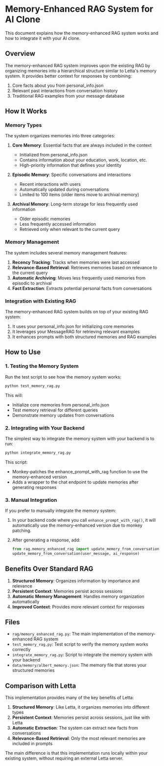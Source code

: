 # Memory-Enhanced RAG System for AI Clone

This document explains how the memory-enhanced RAG system works and how to integrate it with your AI clone.

## Overview

The memory-enhanced RAG system improves upon the existing RAG by organizing memories into a hierarchical structure similar to Letta's memory system. It provides better context for responses by combining:

1. Core facts about you from personal_info.json
2. Relevant past interactions from conversation history
3. Traditional RAG examples from your message database

## How It Works

### Memory Types

The system organizes memories into three categories:

1. **Core Memory**: Essential facts that are always included in the context
   - Initialized from personal_info.json
   - Contains information about your education, work, location, etc.
   - High-priority information that defines your identity

2. **Episodic Memory**: Specific conversations and interactions
   - Recent interactions with users
   - Automatically updated during conversations
   - Limited to 100 items (older items move to archival memory)

3. **Archival Memory**: Long-term storage for less frequently used information
   - Older episodic memories
   - Less frequently accessed information
   - Retrieved only when relevant to the current query

### Memory Management

The system includes several memory management features:

1. **Recency Tracking**: Tracks when memories were last accessed
2. **Relevance-Based Retrieval**: Retrieves memories based on relevance to the current query
3. **Automatic Archiving**: Moves less frequently used memories from episodic to archival
4. **Fact Extraction**: Extracts potential personal facts from conversations

### Integration with Existing RAG

The memory-enhanced RAG system builds on top of your existing RAG system:

1. It uses your personal_info.json for initializing core memories
2. It leverages your MessageRAG for retrieving relevant examples
3. It enhances prompts with both structured memories and RAG examples

## How to Use

### 1. Testing the Memory System

Run the test script to see how the memory system works:

```bash
python test_memory_rag.py
```

This will:
- Initialize core memories from personal_info.json
- Test memory retrieval for different queries
- Demonstrate memory updates from conversations

### 2. Integrating with Your Backend

The simplest way to integrate the memory system with your backend is to run:

```bash
python integrate_memory_rag.py
```

This script:
- Monkey-patches the enhance_prompt_with_rag function to use the memory-enhanced version
- Adds a wrapper to the chat endpoint to update memories after generating responses

### 3. Manual Integration

If you prefer to manually integrate the memory system:

1. In your backend code where you call `enhance_prompt_with_rag()`, it will automatically use the memory-enhanced version due to monkey patching.

2. After generating a response, add:
   ```python
   from rag.memory_enhanced_rag import update_memory_from_conversation
   update_memory_from_conversation(user_message, ai_response)
   ```

## Benefits Over Standard RAG

1. **Structured Memory**: Organizes information by importance and relevance
2. **Persistent Context**: Memories persist across sessions
3. **Automatic Memory Management**: Handles memory organization automatically
4. **Improved Context**: Provides more relevant context for responses

## Files

- `rag/memory_enhanced_rag.py`: The main implementation of the memory-enhanced RAG system
- `test_memory_rag.py`: Test script to verify the memory system works correctly
- `integrate_memory_rag.py`: Script to integrate the memory system with your backend
- `data/memory/albert_memory.json`: The memory file that stores your structured memories

## Comparison with Letta

This implementation provides many of the key benefits of Letta:

1. **Structured Memory**: Like Letta, it organizes memories into different types
2. **Persistent Context**: Memories persist across sessions, just like with Letta
3. **Automatic Extraction**: The system can extract new facts from conversations
4. **Relevance-Based Retrieval**: Only the most relevant memories are included in prompts

The main difference is that this implementation runs locally within your existing system, without requiring an external Letta server.
